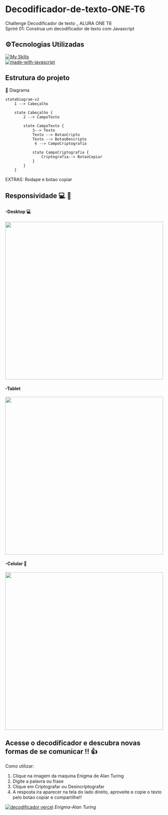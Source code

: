 # Decodificador-de-texto-ONE-T6
Challenge Decodificador de texto _ ALURA ONE T6 <br>
Sprint 01: Construa um decodificador de texto com Javascript<br>

<h2>⚙️Tecnologias Utilizadas</h2>

[![My Skills](https://skillicons.dev/icons?i=html,js,css,vscode,figma&theme=light)](https://skillicons.dev)<br>
[![made-with-javascript](https://img.shields.io/badge/Made%20with-JavaScript-1f425f.svg)](https://www.javascript.com)

## Estrutura do projeto
 :open_file_folder: Diagrama
```mermaid
stateDiagram-v2
    1 --> Cabeçalho 

    state Cabeçalho {
        2 --> CampoTexto 

        state CampoTexto {
	        3--> Texto
            Texto --> BotaoCripto
	        Texto --> BotaoDescripto
		     4 --> CampoCriptografia

            state CampoCriptografia {
                Criptografia--> BotaoCopiar
            }
        }
    }
```
EXTRAS: Rodape e botao copiar

## Responsividade :computer: :iphone:
#### -Desktop :computer: 
  <div align="left">
    <img src= "https://github.com/KawenyVieira/Decodificador-de-texto-ONE-T6/assets/105323660/4e74f5f6-8dca-4bdb-9c5c-5af2eb1affbe" width= "500px"/>
  </div>

#### -Tablet 
   <div align="left">
    <img src= "https://github.com/KawenyVieira/Decodificador-de-texto-ONE-T6/assets/105323660/d3dd22ab-2ccf-4547-a7e9-ed378c9cef7e" width= "500px"/>
  </div>

#### -Celular :iphone:
   <div align="left">
      <img src= "https://github.com/KawenyVieira/Decodificador-de-texto-ONE-T6/assets/105323660/1e73ec76-cde3-4036-bc75-047cc59dc19c" width= "500px"/>
    </div>

## Acesse o decodificador e descubra novas formas de se comunicar !! :+1:
Como utilizar: <br>
1. Clique na imagem da maquina Enigma de Alan Turing
2. Digite a palavra ou frase
3. Clique em Criptografar ou Desincriptografar
4. A resposta ira aparecer na tela do lado direito, aproveite e copie o texto pelo botao copiar e compartilhe!!

[![decodificador vercel](https://github.com/KawenyVieira/Decodificador-de-texto-ONE-T6/assets/105323660/bf9058d3-29bc-4e4f-a5a7-22ecebb94498)](decodificador-de-texto-one-t6.vercel.app)
*Enigma-Alan Turing*
